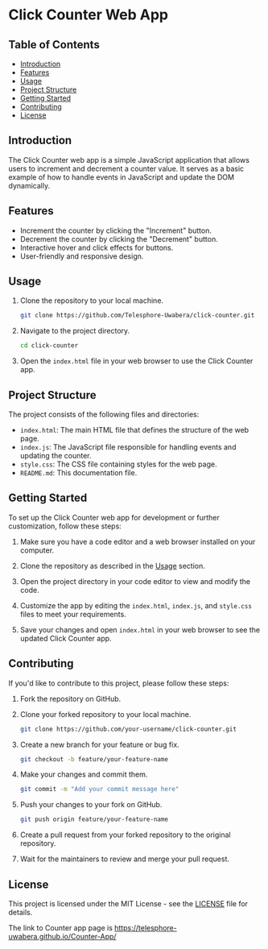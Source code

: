 # Click Counter Web App


## Table of Contents
- [Introduction](#introduction)
- [Features](#features)
- [Usage](#usage)
- [Project Structure](#project-structure)
- [Getting Started](#getting-started)
- [Contributing](#contributing)
- [License](#license)

## Introduction

The Click Counter web app is a simple JavaScript application that allows users to increment and decrement a counter value. It serves as a basic example of how to handle events in JavaScript and update the DOM dynamically.

## Features

- Increment the counter by clicking the "Increment" button.
- Decrement the counter by clicking the "Decrement" button.
- Interactive hover and click effects for buttons.
- User-friendly and responsive design.

## Usage

1. Clone the repository to your local machine.

   ```bash
   git clone https://github.com/Telesphore-Uwabera/click-counter.git
   ```

2. Navigate to the project directory.

   ```bash
   cd click-counter
   ```

3. Open the `index.html` file in your web browser to use the Click Counter app.

## Project Structure

The project consists of the following files and directories:

- `index.html`: The main HTML file that defines the structure of the web page.
- `index.js`: The JavaScript file responsible for handling events and updating the counter.
- `style.css`: The CSS file containing styles for the web page.
- `README.md`: This documentation file.

## Getting Started

To set up the Click Counter web app for development or further customization, follow these steps:

1. Make sure you have a code editor and a web browser installed on your computer.

2. Clone the repository as described in the [Usage](#usage) section.

3. Open the project directory in your code editor to view and modify the code.

4. Customize the app by editing the `index.html`, `index.js`, and `style.css` files to meet your requirements.

5. Save your changes and open `index.html` in your web browser to see the updated Click Counter app.

## Contributing

If you'd like to contribute to this project, please follow these steps:

1. Fork the repository on GitHub.

2. Clone your forked repository to your local machine.

   ```bash
   git clone https://github.com/your-username/click-counter.git
   ```

3. Create a new branch for your feature or bug fix.

   ```bash
   git checkout -b feature/your-feature-name
   ```

4. Make your changes and commit them.

   ```bash
   git commit -m "Add your commit message here"
   ```

5. Push your changes to your fork on GitHub.

   ```bash
   git push origin feature/your-feature-name
   ```

6. Create a pull request from your forked repository to the original repository.

7. Wait for the maintainers to review and merge your pull request.

## License

This project is licensed under the MIT License - see the [LICENSE](LICENSE) file for details.


The link to Counter app page is https://telesphore-uwabera.github.io/Counter-App/

